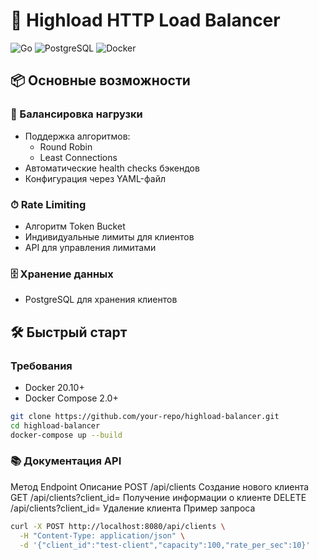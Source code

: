 # 🚀 Highload HTTP Load Balancer

![Go](https://img.shields.io/badge/Go-1.19+-00ADD8?logo=go)
![PostgreSQL](https://img.shields.io/badge/PostgreSQL-13+-336791?logo=postgresql)
![Docker](https://img.shields.io/badge/Docker-20.10+-2496ED?logo=docker)

## 📦 Основные возможности

### 🔄 Балансировка нагрузки
- Поддержка алгоритмов:
  - Round Robin
  - Least Connections
- Автоматические health checks бэкендов
- Конфигурация через YAML-файл

### ⏱ Rate Limiting
- Алгоритм Token Bucket
- Индивидуальные лимиты для клиентов
- API для управления лимитами

### 🗄 Хранение данных
- PostgreSQL для хранения клиентов

## 🛠 Быстрый старт

### Требования
- Docker 20.10+
- Docker Compose 2.0+
```bash
git clone https://github.com/your-repo/highload-balancer.git
cd highload-balancer
docker-compose up --build
```
### 📚 Документация API
Метод      Endpoint                          Описание
POST	     /api/clients	                     Создание нового клиента
GET	       /api/clients?client_id=<id>	     Получение информации о клиенте
DELETE	   /api/clients?client_id=<id>       Удаление клиента
Пример запроса
```bash
curl -X POST http://localhost:8080/api/clients \
  -H "Content-Type: application/json" \
  -d '{"client_id":"test-client","capacity":100,"rate_per_sec":10}'

